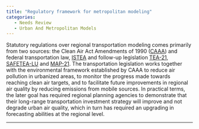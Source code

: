 ```yaml
---
title: "Regulatory framework for metropolitan modeling"
categories:
   - Needs Review
   - Urban And Metropolitan Models
---
```


Statutory regulations over regional transportation modeling comes primarily from two sources: the Clean Air Act Amendments of 1990 ([CAAA](http://www2.epa.gov/aboutepa/epa-history-clean-air-act-amendments-1990)) and federal transportation law, [ISTEA](http://ntl.bts.gov/DOCS/ste.html) and follow-up legislation [TEA-21](http://www.fhwa.dot.gov/tea21/sumcov.htm), [SAFETEA-LU](http://www.fhwa.dot.gov/safetealu/summary.htm) and [MAP-21](http://www.fhwa.dot.gov/map21/). The transportation legislation works together with the environmental framework established by CAAA to reduce air pollution in urbanized areas, to monitor the progress made towards reaching clean air targets, and to facilitate future improvements in regional air quality by reducing emissions from mobile sources. In practical terms, the later goal has required regional planning agencies to demonstrate that their long-range transportation investment strategy will improve and not degrade urban air quality, which in turn has required an upgrading in forecasting abilities at the regional level.

------------------------------------------------------------------------

